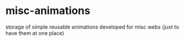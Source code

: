 # misc-animations
storage of simple reusable animations developed for misc webs (just to have them at one place)
